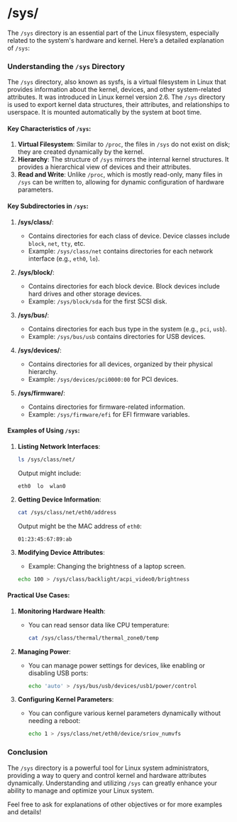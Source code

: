 # /sys/


The `/sys` directory is an essential part of the Linux filesystem, especially related to the system's hardware and kernel. Here’s a detailed explanation of `/sys`:

### Understanding the `/sys` Directory

The `/sys` directory, also known as sysfs, is a virtual filesystem in Linux that provides information about the kernel, devices, and other system-related attributes. It was introduced in Linux kernel version 2.6. The `/sys` directory is used to export kernel data structures, their attributes, and relationships to userspace. It is mounted automatically by the system at boot time.

#### Key Characteristics of `/sys`:
1. **Virtual Filesystem**: Similar to `/proc`, the files in `/sys` do not exist on disk; they are created dynamically by the kernel.
2. **Hierarchy**: The structure of `/sys` mirrors the internal kernel structures. It provides a hierarchical view of devices and their attributes.
3. **Read and Write**: Unlike `/proc`, which is mostly read-only, many files in `/sys` can be written to, allowing for dynamic configuration of hardware parameters.

#### Key Subdirectories in `/sys`:

1. **/sys/class/**:
   - Contains directories for each class of device. Device classes include `block`, `net`, `tty`, etc.
   - Example: `/sys/class/net` contains directories for each network interface (e.g., `eth0`, `lo`).

2. **/sys/block/**:
   - Contains directories for each block device. Block devices include hard drives and other storage devices.
   - Example: `/sys/block/sda` for the first SCSI disk.

3. **/sys/bus/**:
   - Contains directories for each bus type in the system (e.g., `pci`, `usb`).
   - Example: `/sys/bus/usb` contains directories for USB devices.

4. **/sys/devices/**:
   - Contains directories for all devices, organized by their physical hierarchy.
   - Example: `/sys/devices/pci0000:00` for PCI devices.

5. **/sys/firmware/**:
   - Contains directories for firmware-related information.
   - Example: `/sys/firmware/efi` for EFI firmware variables.

#### Examples of Using `/sys`:

1. **Listing Network Interfaces**:
   ```sh
   ls /sys/class/net/
   ```
   Output might include:
   ```
   eth0  lo  wlan0
   ```

2. **Getting Device Information**:
   ```sh
   cat /sys/class/net/eth0/address
   ```
   Output might be the MAC address of `eth0`:
   ```
   01:23:45:67:89:ab
   ```

3. **Modifying Device Attributes**:
   - Example: Changing the brightness of a laptop screen.
   ```sh
   echo 100 > /sys/class/backlight/acpi_video0/brightness
   ```

#### Practical Use Cases:

1. **Monitoring Hardware Health**:
   - You can read sensor data like CPU temperature:
     ```sh
     cat /sys/class/thermal/thermal_zone0/temp
     ```

2. **Managing Power**:
   - You can manage power settings for devices, like enabling or disabling USB ports:
     ```sh
     echo 'auto' > /sys/bus/usb/devices/usb1/power/control
     ```

3. **Configuring Kernel Parameters**:
   - You can configure various kernel parameters dynamically without needing a reboot:
     ```sh
     echo 1 > /sys/class/net/eth0/device/sriov_numvfs
     ```

### Conclusion

The `/sys` directory is a powerful tool for Linux system administrators, providing a way to query and control kernel and hardware attributes dynamically. Understanding and utilizing `/sys` can greatly enhance your ability to manage and optimize your Linux system.

Feel free to ask for explanations of other objectives or for more examples and details!
